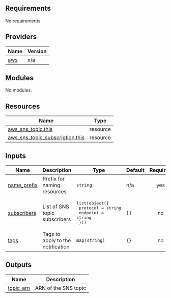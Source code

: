 ## Requirements

No requirements.

## Providers

| Name | Version |
|------|---------|
| <a name="provider_aws"></a> [aws](#provider\_aws) | n/a |

## Modules

No modules.

## Resources

| Name | Type |
|------|------|
| [aws_sns_topic.this](https://registry.terraform.io/providers/hashicorp/aws/latest/docs/resources/sns_topic) | resource |
| [aws_sns_topic_subscription.this](https://registry.terraform.io/providers/hashicorp/aws/latest/docs/resources/sns_topic_subscription) | resource |

## Inputs

| Name | Description | Type | Default | Required |
|------|-------------|------|---------|:--------:|
| <a name="input_name_prefix"></a> [name\_prefix](#input\_name\_prefix) | Prefix for naming resources | `string` | n/a | yes |
| <a name="input_subscribers"></a> [subscribers](#input\_subscribers) | List of SNS topic subscribers | <pre>list(object({<br/>    protocol = string<br/>    endpoint = string<br/>  }))</pre> | `[]` | no |
| <a name="input_tags"></a> [tags](#input\_tags) | Tags to apply to the notification | `map(string)` | `{}` | no |

## Outputs

| Name | Description |
|------|-------------|
| <a name="output_topic_arn"></a> [topic\_arn](#output\_topic\_arn) | ARN of the SNS topic |

